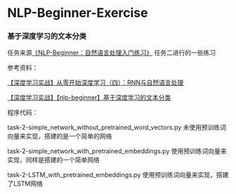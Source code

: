 # NLP-Beginner-Exercise

### 基于深度学习的文本分类

任务来源[《NLP-Beginner：自然语言处理入门练习》](https://github.com/FudanNLP/nlp-beginner) 任务二进行的一些练习

参考资料：

[【深度学习实战】从零开始深度学习（四）：RNN与自然语言处理](https://blog.csdn.net/Jenny_oxaza/article/details/105708083)

[【深度学习实战】【nlp-beginner】基于深度学习的文本分类](https://blog.csdn.net/Jenny_oxaza/article/details/105819311)

程序代码：

task-2-simple_network_without_pretrained_word_vectors.py 未使用预训练词向量来实现，搭建的是一个简单的网络

task-2-simple_network_with_pretrained_embeddings.py 使用预训练词向量来实现，同样是搭建的一个简单网络

task-2-LSTM_with_pretrained_embeddings.py 使用预训练词向量来实现，搭建了LSTM网络

